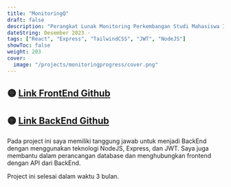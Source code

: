 ```yaml
---
title: "MonitoringQ"
draft: false
description: "Perangkat Lunak Monitoring Perkembangan Studi Mahasiswa Informatika UNDIP"
dateString: Desember 2023 ·
tags: ["React", "Express", "TailwindCSS", "JWT", "NodeJS"]
showToc: false
weight: 203
cover:
  image: "/projects/monitoringprogress/cover.png"
---
```


## 🟡 [Link FrontEnd Github](https://github.com/attaf-riski/pplfek1/)

## 🟡 [Link BackEnd Github](https://github.com/attaf-riski/bepplk1/)

Pada project ini saya memiliki tanggung jawab untuk menjadi BackEnd dengan menggunakan teknologi NodeJS, Express, dan JWT.
Saya juga membantu dalam perancangan database dan menghubungkan frontend dengan API dari BackEnd.

Project ini selesai dalam waktu 3 bulan.
